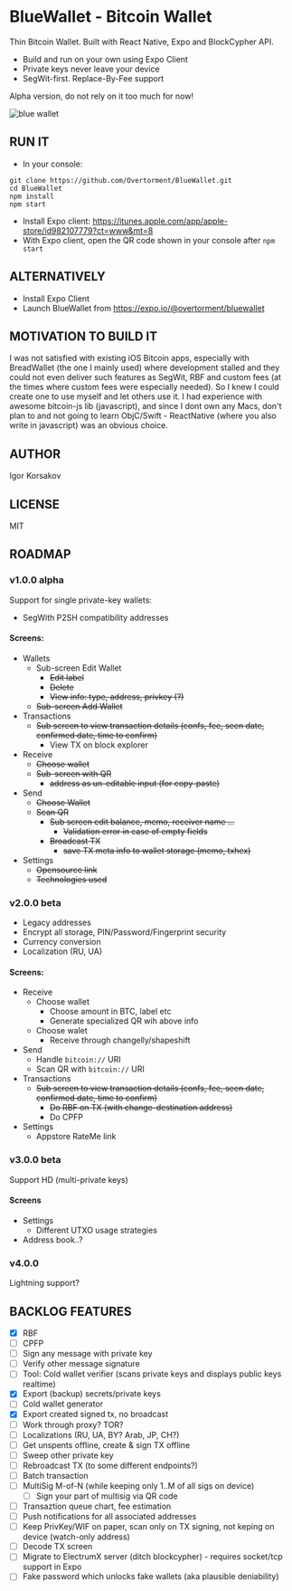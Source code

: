 # BlueWallet - Bitcoin Wallet

Thin Bitcoin Wallet.
Built with React Native, Expo and BlockCypher API.

* Build and run on your own using Expo Client
* Private keys never leave your device
* SegWit-first. Replace-By-Fee support

Alpha version, do not rely on it too much for now! 

![blue wallet](https://raw.githubusercontent.com/Overtorment/BlueWallet/master/gif.gif  "Blue Wallet screenshots gif")




## RUN IT

* In your console:

```
git clone https://github.com/Overtorment/BlueWallet.git
cd BlueWallet
npm install
npm start
``` 

* Install Expo client: https://itunes.apple.com/app/apple-store/id982107779?ct=www&mt=8
* With Expo client, open the QR code shown in your console after `npm start`

## ALTERNATIVELY

* Install Expo Client
* Launch BlueWallet from https://expo.io/@overtorment/bluewallet

## MOTIVATION TO BUILD IT

I was not satisfied with existing iOS Bitcoin apps, especially with BreadWallet (the one I mainly used) where development stalled and they could not even deliver such features as SegWit, RBF and custom fees (at the times where custom fees were especially needed).
So I knew I could create one to use myself and let others use it.
I had experience with awesome bitcoin-js lib (javascript), and since I dont own any Macs, don't plan to and not going to learn ObjC/Swift - ReactNative (where you also write in javascript) was an obvious choice.


## AUTHOR

Igor Korsakov

## LICENSE

MIT


## ROADMAP

### v1.0.0 alpha

Support for single private-key wallets:

* SegWith P2SH compatibility addresses

#### Screens:
 
* Wallets
    * Sub-screen Edit Wallet
        * ~~Edit label~~
        * ~~Delete~~
        * ~~View info: type, address, privkey (?)~~
    * ~~Sub-screen Add Wallet~~
* Transactions
    * ~~Sub screen to view transaction details (confs, fee, seen date, confirmed date, time to confirm)~~
        * View TX on block explorer
* Receive 
    * ~~Choose wallet~~
    * ~~Sub-screen with QR~~
        * ~~address as un-editable input (for copy-paste)~~
* Send
    * ~~Choose Wallet~~
    * ~~Scan QR~~
        * ~~Sub screen edit balance, memo, receiver name ...~~
            * ~~Validation error in case of empty fields~~
        * ~~Broadcast TX~~
            * ~~save TX meta info to wallet storage (memo, txhex)~~
* Settings
    * ~~Opensource link~~    
    * ~~Technologies used~~


### v2.0.0 beta

* Legacy addresses
* Encrypt all storage, PIN/Password/Fingerprint security
* Currency conversion
* Localization (RU, UA)

#### Screens:

* Receive
    * Choose wallet 
        * Choose amount in BTC, label etc
        * Generate specialized QR wih above info
    * Choose walet
        * Receive through changelly/shapeshift
* Send    
    * Handle `bitcoin://` URI
    * Scan QR with `bitcoin://` URI
* Transactions
    * ~~Sub screen to view transaction details (confs, fee, seen date, confirmed date, time to confirm)~~
        * ~~Do RBF on TX (with change-destination address)~~
        * Do CPFP
* Settings
    * Appstore RateMe link

### v3.0.0 beta

Support HD (multi-private keys)

#### Screens

* Settings
    * Different UTXO usage strategies
* Address book..?

### v4.0.0

Lightning support?


## BACKLOG FEATURES

* [x] RBF
* [ ] CPFP
* [ ] Sign any message with private key
* [ ] Verify other message signature
* [ ] Tool: Cold wallet verifier (scans private keys and displays public keys realtime)
* [x] Export (backup) secrets/private keys
* [ ] Cold wallet generator
* [x] Export created signed tx, no broadcast 
* [ ] Work through proxy? TOR?
* [ ] Localizations (RU, UA, BY? Arab, JP, CH?)
* [ ] Get unspents offline, create & sign TX offline
* [ ] Sweep other private key
* [ ] Rebroadcast TX (to some different endpoints?)
* [ ] Batch transaction
* [ ] MultiSig M-of-N  (while keeping only 1..M of all sigs on device)
    * [ ] Sign your part of multisig via QR code
* [ ] Transaztion queue chart, fee estimation
* [ ] Push notifications for all associated addresses
* [ ] Keep PrivKey/WIF on paper, scan only on TX signing, not keping on device (watch-only address)
* [ ] Decode TX screen
* [ ] Migrate to ElectrumX server (ditch blockcypher) - requires socket/tcp support in Expo
* [ ] Fake password which unlocks fake wallets (aka plausible deniability)
